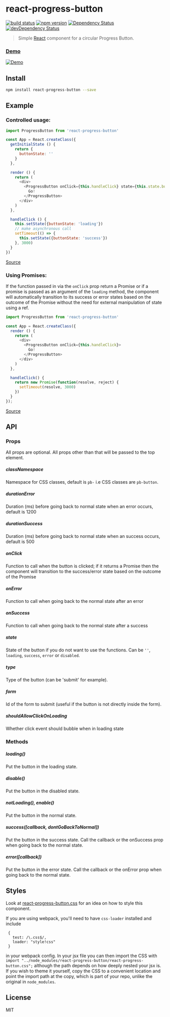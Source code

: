 # react-progress-button

[![build status](https://img.shields.io/travis/mathieudutour/react-progress-button/master.svg?style=flat-square)](https://travis-ci.org/mathieudutour/react-progress-button)
[![npm version](https://img.shields.io/npm/v/react-progress-button.svg?style=flat-square)](https://www.npmjs.com/package/react-progress-button)
[![Dependency Status](https://david-dm.org/mathieudutour/react-progress-button.svg)](https://david-dm.org/mathieudutour/react-progress-button)
[![devDependency Status](https://david-dm.org/mathieudutour/react-progress-button/dev-status.svg)](https://david-dm.org/mathieudutour/react-progress-button#info=devDependencies)

> Simple [React](http://facebook.github.io/react/index.html) component for a circular Progress Button.

### [Demo](https://mathieudutour.github.io/react-progress-button)

[![Demo](https://cdn.rawgit.com/mathieudutour/react-progress-button/master/example/demo.gif "Demo")](https://github.com/mathieudutour/react-progress-button/blob/master/example/index.html)

## Install

```bash
npm install react-progress-button --save
```

## Example

### Controlled usage:

```javascript
import ProgressButton from 'react-progress-button'

const App = React.createClass({
  getInitialState () {
    return {
      buttonState: ''
    }
  },

  render () {
    return (
      <div>
        <ProgressButton onClick={this.handleClick} state={this.state.buttonState}>
          Go!
        </ProgressButton>
      </div>
    )
  },

  handleClick () {
    this.setState({buttonState: 'loading'})
    // make asynchronous call
    setTimeout(() => {
      this.setState({buttonState: 'success'})
    }, 3000)
  }
})
```

[Source](https://github.com/mathieudutour/react-progress-button/blob/master/example/index.html)

### Using Promises:

If the function passed in via the `onClick` prop return a Promise or if a promise
is passed as an argument of the `loading` method,
the component will automatically transition to its success or error
states based on the outcome of the Promise without the need for
external manipulation of state using a ref.

```javascript
import ProgressButton from 'react-progress-button'

const App = React.createClass({
  render () {
    return (
      <div>
        <ProgressButton onClick={this.handleClick}>
          Go!
        </ProgressButton>
      </div>
    )
  },

  handleClick() {
    return new Promise(function(resolve, reject) {
      setTimeout(resolve, 3000)
    })
  }
});
```

[Source](https://github.com/mathieudutour/react-progress-button/blob/master/example/index-promises.html)

## API

### Props

All props are optional. All props other than that will be passed to the top element.

##### classNamespace

Namespace for CSS classes, default is `pb-` i.e CSS classes are `pb-button`.

##### durationError

Duration (ms) before going back to normal state when an error occurs,
default is 1200

##### durationSuccess

Duration (ms) before going back to normal state when an success occurs,
default is 500

##### onClick

Function to call when the button is clicked; if it returns a Promise
then the component will transition to the success/error state based on
the outcome of the Promise

##### onError

Function to call when going back to the normal state after an error

##### onSuccess

Function to call when going back to the normal state after a success

##### state

State of the button if you do not want to use the functions. Can be `''`, `loading`, `success`, `error` or `disabled`.

##### type

Type of the button (can be 'submit' for example).

##### form

Id of the form to submit (useful if the button is not directly inside the form).

##### shouldAllowClickOnLoading

Whether click event should bubble when in loading state

### Methods

##### loading()

Put the button in the loading state.

##### disable()

Put the button in the disabled state.

##### notLoading(), enable()

Put the button in the normal state.

##### success([callback, dontGoBackToNormal])

Put the button in the success state. Call the callback or the onSuccess prop when going back to the normal state.

##### error([callback])

Put the button in the error state. Call the callback or the onError prop when going back to the normal state.

## Styles

Look at [react-progress-button.css](https://github.com/mathieudutour/react-progress-button/blob/master/react-progress-button.css) for an idea on how to style this component.

If you are using webpack, you'll need to have ```css-loader``` installed and include 
```
 {
   test: /\.css$/,
   loader: "style!css"
 }
 ```
 
 in your webpack config. In your jsx file you can then import the CSS with ```import "../node_modules/react-progress-button/react-progress-button.css";``` although the path depends on how deeply nested your jsx is. If you wish to theme it yourself, copy the CSS to a convenient location and point the import path at the copy, which is part of your repo, unlike the original in ```node_modules```. 

## License

  MIT
